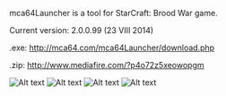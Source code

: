 mca64Launcher is a tool for StarCraft: Brood War game.

Current version: 2.0.0.99 (23 VIII 2014)

.exe: http://mca64.com/mca64Launcher/download.php

.zip: http://www.mediafire.com/?p4o72z5xeowopgm

![Alt text](http://i.imgur.com/I1ao1zJ.png)
![Alt text](http://i.imgur.com/Rf9fbHj.png)
![Alt text](http://i.imgur.com/t3VpfAY.png)
![Alt text](http://i.imgur.com/AdtylA4.png)
